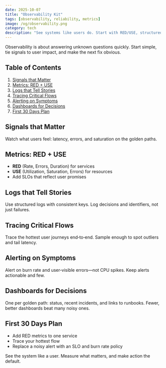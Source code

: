 ```yaml
---
date: 2025-10-07
title: "Observability Kit"
tags: [observability, reliability, metrics]
image: /og/observability.png
category: tech
description: "See systems like users do. Start with RED/USE, structured logs, and traces; alert on symptoms, not guesses."
---
```


Observability is about answering unknown questions quickly. Start simple, tie signals to user impact, and make the next fix obvious.

## Table of Contents

1. [Signals that Matter](#signals-that-matter)
2. [Metrics: RED + USE](#metrics-red--use)
3. [Logs that Tell Stories](#logs-that-tell-stories)
4. [Tracing Critical Flows](#tracing-critical-flows)
5. [Alerting on Symptoms](#alerting-on-symptoms)
6. [Dashboards for Decisions](#dashboards-for-decisions)
7. [First 30 Days Plan](#first-30-days-plan)

## Signals that Matter

Watch what users feel: latency, errors, and saturation on the golden paths.

## Metrics: RED + USE

- **RED** (Rate, Errors, Duration) for services
- **USE** (Utilization, Saturation, Errors) for resources
- Add SLOs that reflect user promises

## Logs that Tell Stories

Use structured logs with consistent keys. Log decisions and identifiers, not just failures.

## Tracing Critical Flows

Trace the hottest user journeys end‑to‑end. Sample enough to spot outliers and tail latency.

## Alerting on Symptoms

Alert on burn rate and user‑visible errors—not CPU spikes. Keep alerts actionable and few.

## Dashboards for Decisions

One per golden path: status, recent incidents, and links to runbooks. Fewer, better dashboards beat many noisy ones.

## First 30 Days Plan

- Add RED metrics to one service
- Trace your hottest flow
- Replace a noisy alert with an SLO and burn rate policy

See the system like a user. Measure what matters, and make action the default.